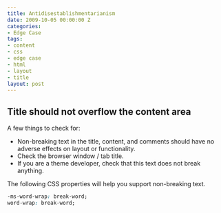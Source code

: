 ```yaml
---
title: Antidisestablishmentarianism
date: 2009-10-05 00:00:00 Z
categories:
- Edge Case
tags:
- content
- css
- edge case
- html
- layout
- title
layout: post
---
```


## Title should not overflow the content area

A few things to check for:

  * Non-breaking text in the title, content, and comments should have no adverse effects on layout or functionality.
  * Check the browser window / tab title.
  * If you are a theme developer, check that this text does not break anything.

The following CSS properties will help you support non-breaking text.

```css
-ms-word-wrap: break-word;
word-wrap: break-word;
```
